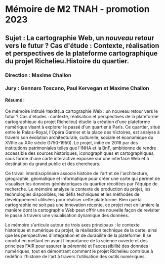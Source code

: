 # **Mémoire de M2 TNAH - promotion 2023**
## **Sujet** : La cartographie Web, un *nouveau* retour vers le futur ? Cas d'étude : Contexte, réalisation et perspectives de la plateforme cartographique du projet Richelieu.Histoire du quartier.
### **Direction** : Maxime Challon
### **Jury** : Gennaro Toscano, Paul Kervegan et Maxime Challon

#### Résumé : 
Ce mémoire intitulé \textit{La cartographie Web : un nouveau retour vers le futur ? Cas d'études : contexte, réalisation et perspectives de la plateforme cartographique du projet Richelieu} étudie la création d'une plateforme numérique visant à explorer le passé d'un quartier à Paris. Ce quartier, situé entre le Palais-Royal, l'Opéra Garnier et la place des Victoires, est analysé à travers son évolution architecturale, culturelle, sociale et économique du XVIIIe au XXe siècle (1750-1950). Le projet, initié en 2018 par des institutions patrimoniales telles que l'INHA et la BnF, ambitionne de rendre accessible des sources historiques, iconographiques et cartographiques, sous forme d'une carte interactive exposée sur une interface Web et à destination du grand public et des chercheurs.

Ce travail interdisciplinaire associe histoire de l'art et de l'architecture, géographie, géomatique et informatique pour créer une carte qui permet de visualiser les données géohistoriques du quartier récoltées par l'équipe de recherche. Le mémoire analyse le contexte de production du projet, les technologies disponibles, les défis techniques et les méthodes de développement utilisées pour réaliser cette plateforme. Bien que la cartographie ne soit pas une innovation récente, ce projet met en lumière la manière dont la cartographie Web peut offrir une nouvelle façon de revisiter le passé à travers une visualisation dynamique des données.

Le mémoire s'articule autour de trois axes principaux : le contexte historique et numérique du projet, la réalisation technique de la carte, ainsi que les perspectives d'intégration et de durabilité de la plateforme. Il se conclut en mettant en avant l'importance de la science ouverte et des principes FAIR pour assurer la pérennité et l'accessibilité des données numériques, tout en démontrant comment le projet Richelieu contribue à redéfinir l'histoire de l'art à travers l'utilisation des outils numériques. 
